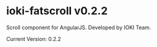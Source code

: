 ioki-fatscroll v0.2.2
==============
Scroll component for AngularJS. Developed by IOKI Team.

Current Version: 0.2.2